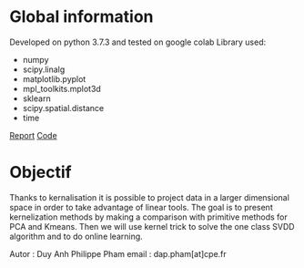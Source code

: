 # Global information
Developed on python 3.7.3 and tested on google colab 
Library used:
- numpy
- scipy.linalg
- matplotlib.pyplot 
- mpl_toolkits.mplot3d
- sklearn 
- scipy.spatial.distance
- time

[Report](https://github.com/Daphilippe/Kernel-methods/blob/master/ADVANCED_MACHINE_LEARNING___KERNEL_METHODS.pdf) 
[Code](https://github.com/Daphilippe/Kernel-methods/blob/master/Kernel_methods.ipynb)

# Objectif
Thanks to kernalisation it is possible to project data in a larger dimensional space in order to take advantage of linear tools.
The goal  is to present kernelization methods by making a comparison with primitive methods for PCA and Kmeans. Then we will use kernel trick to solve the one class SVDD algorithm and to do online learning.

Autor : Duy Anh Philippe Pham
email : dap.pham[at]cpe.fr